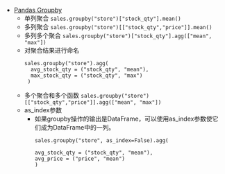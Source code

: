 - [Pandas Groupby](https://mp.weixin.qq.com/s/hFTAXCP2DPsras1Ewo5TVA)
  - 单列聚合 `sales.groupby("store")["stock_qty"].mean()`
  - 多列聚合 `sales.groupby("store")[["stock_qty","price"]].mean()`
  - 多列多个聚合 `sales.groupby("store")["stock_qty"].agg(["mean", "max"])`
  - 对聚合结果进行命名  
    ```
    sales.groupby("store").agg(  
      avg_stock_qty = ("stock_qty", "mean"),
      max_stock_qty = ("stock_qty", "max")
     )
     ```
  - 多个聚合和多个函数  `sales.groupby("store")[["stock_qty","price"]].agg(["mean", "max"])`
  - as_index参数 
    - 如果groupby操作的输出是DataFrame，可以使用as_index参数使它们成为DataFrame中的一列。
      ```
      sales.groupby("store", as_index=False).agg(
     
      avg_stock_qty = ("stock_qty", "mean"),
      avg_price = ("price", "mean")
      )
      ```
 




